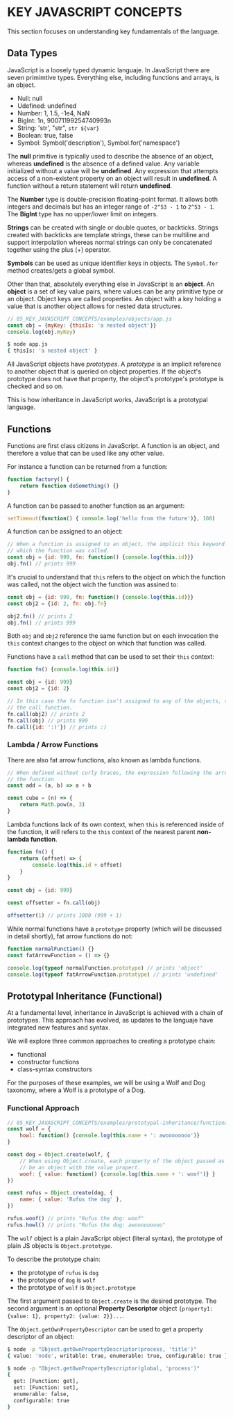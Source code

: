 # KEY JAVASCRIPT CONCEPTS
This section focuses on understanding key fundamentals of the language.

## Data Types
JavaScript is a loosely typed dynamic languaje. In JavaScript there are seven primimtive types.
Everything else, including functions and arrays, is an object.

- Null: null
- Udefined: undefined
- Number: 1, 1.5, -1e4, NaN
- BigInt: 1n, 90071199254740993n
- String: 'str', "str", `str ${var}`
- Boolean: true, false
- Symbol: Symbol('description'), Symbol.for('namespace')

The **null** primitive is typically used to describe the absence of an object, whereas **undefined**
is the absence of a defined value. Any variable initialized without a value will be **undefined**.
Any expression that attempts access of a non-existent property on an object will result in
**undefined**. A function without a return statement will return **undefined**.

The **Number** type is double-precision floating-point format. It allows both integers and decimals
but has an integer range of `-2^53 - 1` to `2^53 - 1`. The **BigInt** type has no upper/lower limit
on integers.

**Strings** can be created with single or double quotes, or backticks. Strings created with
backticks are template strings, these can be multiline and support interpolation whereas normal
strings can only be concatenated together using the plus (+) operator.

**Symbols** can be used as unique identifier keys in objects. The `Symbol.for` method creates/gets a
global symbol.

Other than that, absolutely everything else in JavaScript is an **object**. An **object** is a set
of key value pairs, where values can be any primitive type or an object. Object keys are called
properties. An object with a key holding a value that is another object allows for nested data
structures.

```js
// 05_KEY_JAVASCRIPT_CONCEPTS/examples/objects/app.js
const obj = {myKey: {thisIs: 'a nested object'}}
console.log(obj.myKey)

```

```sh
$ node app.js
{ thisIs: 'a nested object' }

```

All JavaScript objects have *prototypes*. A *prototype* is an implicit reference to another object
that is queried on object properties. If the object's prototype does not have that property, the
object's prototype's prototype is checked and so on.

This is how inheritance in JavaScript works, JavaScript is a prototypal language.


## Functions
Functions are first class citizens in JavaScript. A function is an object, and therefore a value
that can be used like any other value.

For instance a function can be returned from a function:
```js
function factory() {
    return function doSomething() {}
}

```

A function can be passed to another function as an argument:
```js
setTimeout(function() { console.log('hello from the future')}, 100)

```

A function can be assigned to an object:
```js
// When a function is assigned to an object, the implicit this keyword will refer to the object on
// which the function was called.
const obj = {id: 999, fn: function() {console.log(this.id)}}
obj.fn() // prints 999

```

It's crucial to understand that `this` refers to the object on which the function was called, not
the object wich the function was assined to:
```js
const obj = {id: 999, fn: function() {console.log(this.id)}}
const obj2 = {id: 2, fn: obj.fn}

obj2.fn() // prints 2
obj.fn() // prints 999

```

Both `obj` and `obj2` reference the same function but on each invocation the `this` context changes
to the object on which that function was called.

Functions have a `call` method that can be used to set their `this` context:
```js
function fn() {console.log(this.id)}

const obj = {id: 999}
const obj2 = {id: 2}

// In this case the fn function isn't assigned to any of the objects, this was set dynamically via
// the call function.
fn.call(obj2) // prints 2
fn.call(obj) // prints 999
fn.call({id: ':)'}) // prints :)

```

### Lambda / Arrow Functions
There are also fat arrow functions, also known as lambda functions.
```js
// When defined without curly braces, the expression following the arrow, is the return value of
// the function
const add = (a, b) => a + b

const cube = (n) => {
    return Math.pow(n, 3)
}

```

Lambda functions lack of its own context, when `this` is referenced inside of the function, it will
refers to the `this` context of the nearest parent **non-lambda function**.
```js
function fn() {
    return (offset) => {
        console.log(this.id + offset)
    }
}

const obj = {id: 999}

const offsetter = fn.call(obj)

offsetter(1) // prints 1000 (999 + 1)

```

While normal functions have a `prototype` property (which will be discussed in detail shortly), fat
arrow functions do not:
```js
function normalFunction() {}
const fatArrowFunction = () => {}

console.log(typeof normalFunction.prototype) // prints 'object'
console.log(typeof fatArrowFunction.prototype) // prints 'undefined'

```

## Prototypal Inheritance (Functional)
At a fundamental level, inheritance in JavaScript is achieved with a chain of prototypes. This
approach has evolved, as updates to the languaje have integrated new features and syntax.

We will explore three common approaches to creating a prototype chain:
- functional
- constructor functions
- class-syntax constructors

For the purposes of these examples, we will be using a Wolf and Dog taxonomy, where a Wolf is a
prototype of a Dog.

### Functional Approach
```js
// 05_KEY_JAVASCRIPT_CONCEPTS/examples/prototypal-inheritance/functional-approach.js
const wolf = {
    howl: function() {console.log(this.name + ': awoooooooo')}
}

const dog = Object.create(wolf, {
    // When using Object.create, each property of the object passed as the second argument, must
    // be an object with the value propert.
    woof: { value: function() {console.log(this.name + ': woof')} }
})

const rufus = Object.create(dog, {
    name: { value: 'Rufus the dog' },
})

rufus.woof() // prints "Rufus the dog: woof"
rufus.howl() // prints "Rufus the dog: awooooooooo"

```

The `wolf` object is a plain JavaScript object (literal syntax), the prototype of plain JS objects
is `Object.prototype`.

To describe the prototype chain:
- the prototype of `rufus` is `dog`
- the prototype of `dog` is `wolf`
- the prototype of `wolf` is `Object.prototype`

The first argument passed to `Object.create` is the desired prototype. The second argument is an
optional **Property Descriptor** object `{property1: {value: 1}, property2: {value: 2}}...`.

The `Object.getOwnPropertyDescriptor` can be used to get a property descriptor of an object:
```sh
$ node -p "Object.getOwnPropertyDescriptor(process, 'title')"
{ value: 'node', writable: true, enumerable: true, configurable: true }

$ node -p "Object.getOwnPropertyDescriptor(global, 'process')"
{
  get: [Function: get],
  set: [Function: set],
  enumerable: false,
  configurable: true
}

```
